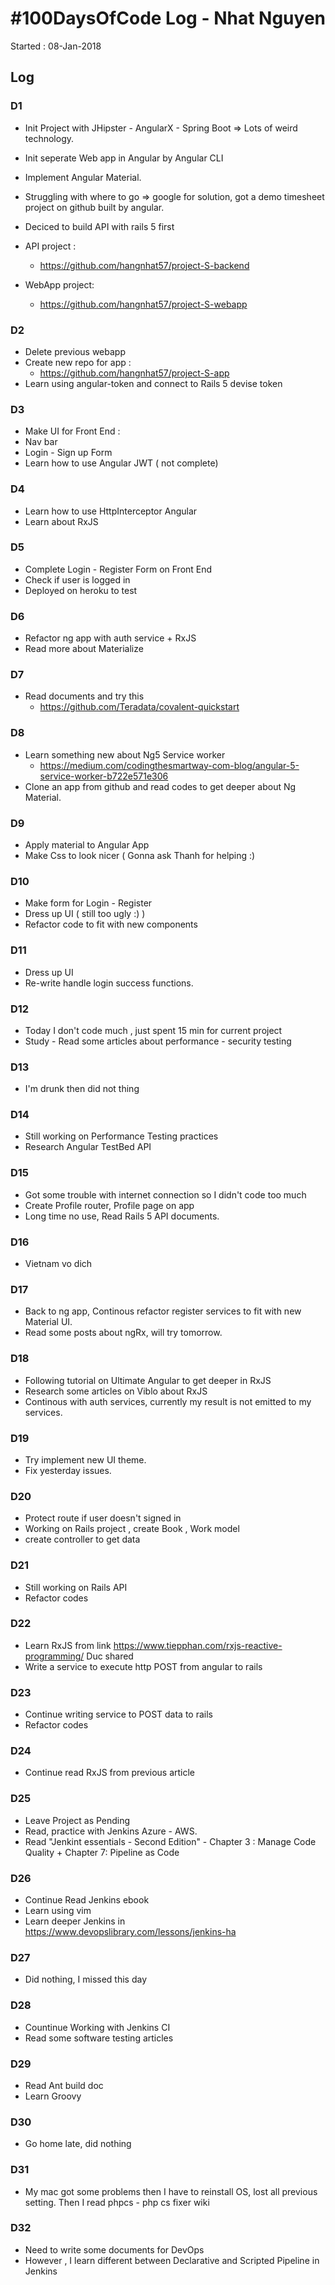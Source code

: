 # #100DaysOfCode Log - Nhat Nguyen
Started : 08-Jan-2018

## Log

### D1
- Init Project with JHipster - AngularX - Spring Boot
=> Lots of weird technology. 

- Init seperate Web app in Angular by Angular CLI 
- Implement Angular Material. 
- Struggling with where to go => google for solution, got a demo timesheet project on github built by angular. 

- Deciced to build API with rails 5 first 
- API project : 
    - https://github.com/hangnhat57/project-S-backend
- WebApp project: 
    - https://github.com/hangnhat57/project-S-webapp


### D2
- Delete previous webapp
- Create new repo for app : 
    - https://github.com/hangnhat57/project-S-app
- Learn using angular-token and connect to Rails 5 devise token

### D3 
- Make UI for Front End : 
- Nav bar 
- Login - Sign up Form 
- Learn how to use Angular JWT ( not complete)


### D4 
- Learn how to use HttpInterceptor Angular
- Learn about RxJS

### D5
- Complete Login - Register Form on Front End 
- Check if user is logged in 
- Deployed on heroku to test

### D6
- Refactor ng app with auth service + RxJS
- Read more about Materialize 

### D7
- Read documents and try this    
    - https://github.com/Teradata/covalent-quickstart

### D8 
- Learn something new about Ng5 Service worker 
   - https://medium.com/codingthesmartway-com-blog/angular-5-service-worker-b722e571e306
- Clone an app from github and read codes to get deeper about Ng Material.  

### D9
- Apply material to Angular App
- Make Css to look nicer ( Gonna ask Thanh for helping :)  

### D10
- Make form for Login - Register
- Dress up UI ( still too ugly :) )
- Refactor code to fit with new components

### D11
- Dress up UI
- Re-write handle login success functions.

### D12
- Today I don't code much , just spent 15 min for current project
- Study - Read some articles about performance - security testing

### D13 
- I'm drunk then did not thing

### D14 
- Still working on Performance Testing practices
- Research Angular TestBed API

### D15
- Got some trouble with internet connection so I didn't code too much
- Create Profile router, Profile page on app
- Long time no use, Read Rails 5 API documents. 

### D16
- Vietnam vo dich 

### D17
- Back to ng app, Continous refactor register services to fit with new Material UI. 
- Read some posts about ngRx, will try tomorrow.


### D18
- Following tutorial on Ultimate Angular to get deeper in RxJS
- Research some articles on Viblo about RxJS
- Continous with auth services, currently my result is not emitted to my services. 

### D19
- Try implement new UI theme.
- Fix yesterday issues.

### D20
- Protect route if user doesn't signed in 
- Working on Rails project , create Book , Work model 
- create controller to get data

### D21 
- Still working on Rails API
- Refactor codes

### D22 
- Learn RxJS from link https://www.tiepphan.com/rxjs-reactive-programming/ Duc shared
- Write a service to execute http POST from angular to rails

### D23
- Continue writing service to POST data to rails
- Refactor codes

### D24
- Continue read RxJS from previous article

### D25 
- Leave Project as Pending
- Read, practice with Jenkins Azure - AWS. 
- Read "Jenkint essentials - Second Edition" - Chapter 3 : Manage Code Quality + Chapter 7: Pipeline as Code

### D26
- Continue Read Jenkins ebook 
- Learn using vim 
- Learn deeper Jenkins in https://www.devopslibrary.com/lessons/jenkins-ha 

### D27
- Did nothing, I missed this day 

### D28
- Countinue Working with Jenkins CI
- Read some software testing articles

### D29
- Read Ant build doc
- Learn Groovy

### D30 
- Go home late, did nothing

### D31
- My mac got some problems then I have to reinstall OS, lost all previous setting. Then I read phpcs - php cs fixer wiki 
### D32
- Need to write some documents for DevOps 
- However , I learn different between Declarative and Scripted Pipeline in Jenkins
